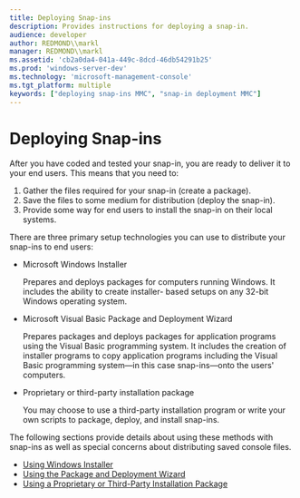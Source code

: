 ```yaml
---
title: Deploying Snap-ins
description: Provides instructions for deploying a snap-in.
audience: developer
author: REDMOND\\markl
manager: REDMOND\\markl
ms.assetid: 'cb2a0da4-041a-449c-8dcd-46db54291b25'
ms.prod: 'windows-server-dev'
ms.technology: 'microsoft-management-console'
ms.tgt_platform: multiple
keywords: ["deploying snap-ins MMC", "snap-in deployment MMC"]
---
```


# Deploying Snap-ins

After you have coded and tested your snap-in, you are ready to deliver it to your end users. This means that you need to:

1.  Gather the files required for your snap-in (create a package).
2.  Save the files to some medium for distribution (deploy the snap-in).
3.  Provide some way for end users to install the snap-in on their local systems.

There are three primary setup technologies you can use to distribute your snap-ins to end users:

-   Microsoft Windows Installer

    Prepares and deploys packages for computers running Windows. It includes the ability to create installer- based setups on any 32-bit Windows operating system.

-   Microsoft Visual Basic Package and Deployment Wizard

    Prepares packages and deploys packages for application programs using the Visual Basic programming system. It includes the creation of installer programs to copy application programs including the Visual Basic programming system—in this case snap-ins—onto the users' computers.

-   Proprietary or third-party installation package

    You may choose to use a third-party installation program or write your own scripts to package, deploy, and install snap-ins.

The following sections provide details about using these methods with snap-ins as well as special concerns about distributing saved console files.

-   [Using Windows Installer](using-windows-installer.md)
-   [Using the Package and Deployment Wizard](using-the-package-and-deployment-wizard.md)
-   [Using a Proprietary or Third-Party Installation Package](using-a-proprietary-or-third-party-installation-package.md)

 

 




